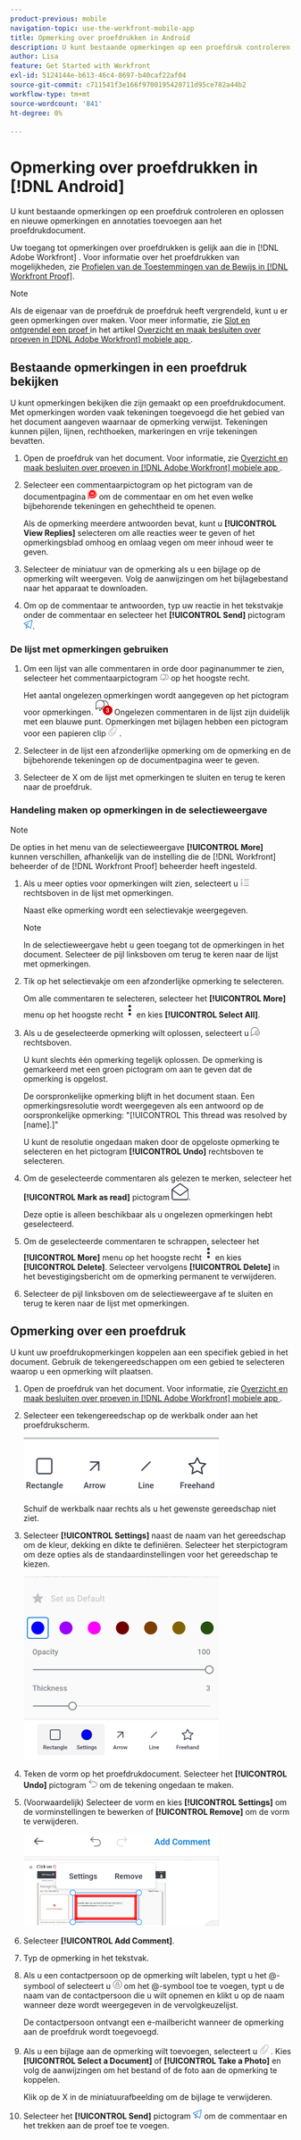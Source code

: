 ```yaml
---
product-previous: mobile
navigation-topic: use-the-workfront-mobile-app
title: Opmerking over proefdrukken in Android
description: U kunt bestaande opmerkingen op een proefdruk controleren en oplossen en nieuwe opmerkingen en annotaties toevoegen aan het proefdrukdocument.
author: Lisa
feature: Get Started with Workfront
exl-id: 5124144e-b613-46c4-8697-b40caf22af04
source-git-commit: c711541f3e166f9700195420711d95ce782a44b2
workflow-type: tm+mt
source-wordcount: '841'
ht-degree: 0%

---
```


# Opmerking over proefdrukken in [!DNL Android]

U kunt bestaande opmerkingen op een proefdruk controleren en oplossen en nieuwe opmerkingen en annotaties toevoegen aan het proefdrukdocument.

Uw toegang tot opmerkingen over proefdrukken is gelijk aan die in [!DNL Adobe Workfront] . Voor informatie over het proefdrukken van mogelijkheden, zie [ Profielen van de Toestemmingen van de Bewijs in  [!DNL Workfront Proof]](../../../workfront-proof/wp-acct-admin/account-settings/proof-perm-profiles-in-wp.md).

>[!NOTE]
>
>Als de eigenaar van de proefdruk de proefdruk heeft vergrendeld, kunt u er geen opmerkingen over maken. Voor meer informatie, zie [ Slot en ontgrendel een proef ](../../../workfront-basics/mobile-apps/using-the-workfront-mobile-app/work-with-proofs-in-mobile-app.md#lock) in het artikel [ Overzicht en maak besluiten over proeven in  [!DNL Adobe Workfront]  mobiele app ](../../../workfront-basics/mobile-apps/using-the-workfront-mobile-app/work-with-proofs-in-mobile-app.md).

## Bestaande opmerkingen in een proefdruk bekijken

U kunt opmerkingen bekijken die zijn gemaakt op een proefdrukdocument. Met opmerkingen worden vaak tekeningen toegevoegd die het gebied van het document aangeven waarnaar de opmerking verwijst. Tekeningen kunnen pijlen, lijnen, rechthoeken, markeringen en vrije tekeningen bevatten.

1. Open de proefdruk van het document. Voor informatie, zie [ Overzicht en maak besluiten over proeven in  [!DNL Adobe Workfront]  mobiele app ](../../../workfront-basics/mobile-apps/using-the-workfront-mobile-app/work-with-proofs-in-mobile-app.md).
1. Selecteer een commentaarpictogram op het pictogram van de documentpagina ![ Commentaar op document ](assets/mobile-comment-icon-on-proofdoc-30x34.png) om de commentaar en om het even welke bijbehorende tekeningen en gehechtheid te openen.

   Als de opmerking meerdere antwoorden bevat, kunt u **[!UICONTROL View Replies]** selecteren om alle reacties weer te geven of het opmerkingsblad omhoog en omlaag vegen om meer inhoud weer te geven.

1. Selecteer de miniatuur van de opmerking als u een bijlage op de opmerking wilt weergeven. Volg de aanwijzingen om het bijlagebestand naar het apparaat te downloaden.
1. Om op de commentaar te antwoorden, typ uw reactie in het tekstvakje onder de commentaar en selecteer het **[!UICONTROL Send]** pictogram ![ verzend pictogram ](assets/mobile-send-icon-25x26.png).

### De lijst met opmerkingen gebruiken

1. Om een lijst van alle commentaren in orde door paginanummer te zien, selecteer het commentaarpictogram ![ pictogram van de Commentaar ](assets/mobile-comment-icon-30x25.png) op het hoogste recht.

   Het aantal ongelezen opmerkingen wordt aangegeven op het pictogram voor opmerkingen. ![ Aantal ongelezen commentaren ](assets/mobile-unread-comments-icon-30x27.png) Ongelezen commentaren in de lijst zijn duidelijk met een blauwe punt. Opmerkingen met bijlagen hebben een pictogram voor een papieren clip ![[!UICONTROL Attachment] ](assets/mobile-paper-clip-icon.png) .

1. Selecteer in de lijst een afzonderlijke opmerking om de opmerking en de bijbehorende tekeningen op de documentpagina weer te geven.
1. Selecteer de X om de lijst met opmerkingen te sluiten en terug te keren naar de proefdruk.

### Handeling maken op opmerkingen in de selectieweergave

>[!NOTE]
>
>De opties in het menu van de selectieweergave **[!UICONTROL More]** kunnen verschillen, afhankelijk van de instelling die de [!DNL Workfront] beheerder of de [!DNL Workfront Proof] beheerder heeft ingesteld.

1. Als u meer opties voor opmerkingen wilt zien, selecteert u ![[!UICONTROL List of comments] icon ](assets/mobile-listofcommentsicon-30x27.png) rechtsboven in de lijst met opmerkingen.

   Naast elke opmerking wordt een selectievakje weergegeven.

   >[!NOTE]
   >
   >In de selectieweergave hebt u geen toegang tot de opmerkingen in het document. Selecteer de pijl linksboven om terug te keren naar de lijst met opmerkingen.

1. Tik op het selectievakje om een afzonderlijke opmerking te selecteren.

   Om alle commentaren te selecteren, selecteer het **[!UICONTROL More]** menu op het hoogste recht ![ Meer menu ](assets/mobile-verticalmoremenu-20x33.png) en kies **[!UICONTROL Select All]**.

1. Als u de geselecteerde opmerking wilt oplossen, selecteert u ![[!UICONTROL Resolve comment] pictogram ](assets/mobile-resolvecomment-icon-30x30.png) rechtsboven.

   U kunt slechts één opmerking tegelijk oplossen. De opmerking is gemarkeerd met een groen pictogram om aan te geven dat de opmerking is opgelost.

   De oorspronkelijke opmerking blijft in het document staan. Een opmerkingsresolutie wordt weergegeven als een antwoord op de oorspronkelijke opmerking: &quot;[!UICONTROL This thread was resolved by [name].]&quot;

   U kunt de resolutie ongedaan maken door de opgeloste opmerking te selecteren en het pictogram **[!UICONTROL Undo]** rechtsboven te selecteren.

1. Om de geselecteerde commentaren als gelezen te merken, selecteer het **[!UICONTROL Mark as read]** pictogram ![ Teken als gelezen ](assets/mobile-markread-icon-30x31.png).

   Deze optie is alleen beschikbaar als u ongelezen opmerkingen hebt geselecteerd.

1. Om de geselecteerde commentaren te schrappen, selecteer het **[!UICONTROL More]** menu op het hoogste recht ![ Meer menu ](assets/mobile-verticalmoremenu-20x33.png) en kies **[!UICONTROL Delete]**. Selecteer vervolgens **[!UICONTROL Delete]** in het bevestigingsbericht om de opmerking permanent te verwijderen.
1. Selecteer de pijl linksboven om de selectieweergave af te sluiten en terug te keren naar de lijst met opmerkingen.

## Opmerking over een proefdruk

U kunt uw proefdrukopmerkingen koppelen aan een specifiek gebied in het document. Gebruik de tekengereedschappen om een gebied te selecteren waarop u een opmerking wilt plaatsen.

1. Open de proefdruk van het document. Voor informatie, zie [ Overzicht en maak besluiten over proeven in  [!DNL Adobe Workfront]  mobiele app ](../../../workfront-basics/mobile-apps/using-the-workfront-mobile-app/work-with-proofs-in-mobile-app.md).
1. Selecteer een tekengereedschap op de werkbalk onder aan het proefdrukscherm.

   ![ de commentaartoolbar van het Bewijs ](assets/android-proof-comment-toolbar-350x102.png)

   Schuif de werkbalk naar rechts als u het gewenste gereedschap niet ziet.

1. Selecteer **[!UICONTROL Settings]** naast de naam van het gereedschap om de kleur, dekking en dikte te definiëren. Selecteer het sterpictogram om deze opties als de standaardinstellingen voor het gereedschap te kiezen.

   ![ het hulpmiddelmontages van de Teken ](assets/android-drawingtoolsettings-350x328.png)

1. Teken de vorm op het proefdrukdocument. Selecteer het **[!UICONTROL Undo]** pictogram ![ ongedaan maken ](assets/android-undo-icon-30x31.png) om de tekening ongedaan te maken.
1. (Voorwaardelijk) Selecteer de vorm en kies **[!UICONTROL Settings]** om de vorminstellingen te bewerken of **[!UICONTROL Remove]** om de vorm te verwijderen.

   ![ het menu van de Teken ](assets/android-drawing-settingsremove-350x166.png)

1. Selecteer **[!UICONTROL Add Comment]**.
1. Typ de opmerking in het tekstvak.
1. Als u een contactpersoon op de opmerking wilt labelen, typt u het @-symbool of selecteert u ![[!UICONTROL Tag contact]](assets/mobile-tag-user-icon.png) om het @-symbool toe te voegen, typt u de naam van de contactpersoon die u wilt opnemen en klikt u op de naam wanneer deze wordt weergegeven in de vervolgkeuzelijst.

   De contactpersoon ontvangt een e-mailbericht wanneer de opmerking aan de proefdruk wordt toegevoegd.

1. Als u een bijlage aan de opmerking wilt toevoegen, selecteert u ![[!UICONTROL Attachment] icon ](assets/mobile-paper-clip-icon.png) . Kies **[!UICONTROL Select a Document]** of **[!UICONTROL Take a Photo]** en volg de aanwijzingen om het bestand of de foto aan de opmerking te koppelen.

   Klik op de X in de miniatuurafbeelding om de bijlage te verwijderen.

1. Selecteer het **[!UICONTROL Send]** pictogram ![ verzend pictogram ](assets/mobile-send-icon-25x26.png) om de commentaar en het trekken aan de proef toe te voegen.
